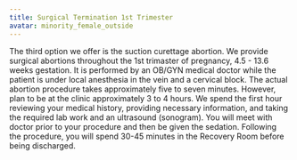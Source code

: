 ```yaml
---
title: Surgical Termination 1st Trimester
avatar: minority_female_outside
---
```


The third option we offer is the suction curettage abortion.  We provide
surgical abortions throughout the 1st trimaster of pregnancy, 4.5 - 13.6
weeks gestation.  It is performed by an OB/GYN medical doctor while the
patient is under local anesthesia in the vein and a cervical block.  The
actual abortion procedure takes approximately five to seven minutes.
However, plan to be at the clinic approximately 3 to 4 hours.  We spend
the first hour reviewing your medical history, providing necessary
information, and taking the required lab work and an ultrasound
(sonogram).  You will meet with doctor prior to your procedure and then
be given the sedation.  Following the procedure, you will spend 30-45
minutes in the Recovery Room before being discharged.

